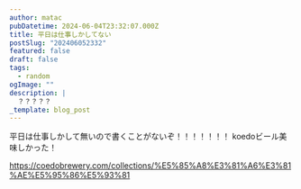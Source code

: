 ```yaml
---
author: matac
pubDatetime: 2024-06-04T23:32:07.000Z
title: 平日は仕事しかしてない
postSlug: "202406052332"
featured: false
draft: false
tags:
  - random
ogImage: ""
description: |
  ？？？？？
_template: blog_post
---
```


平日は仕事しかして無いので書くことがないぞ！！！！！！！
koedoビール美味しかった！

https://coedobrewery.com/collections/%E5%85%A8%E3%81%A6%E3%81%AE%E5%95%86%E5%93%81
